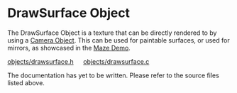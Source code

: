 # DrawSurface Object

The DrawSurface Object is a texture that can be directly rendered to by using a [Camera Object](../core/camera.md). This can be used for paintable surfaces, or used for mirrors, as showcased in the [Maze Demo](stephen010x.github.io/projects/webgl-c-frame/maze).

[objects/drawsurface.h](/src/objects/drawsurface.h) &emsp; [objects/drawsurface.c](/src/objects/drawsurface.c)

The documentation has yet to be written. Please refer to the source files listed above.
